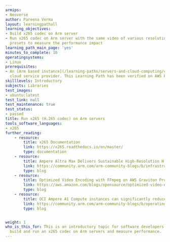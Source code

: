 ```yaml
---
armips:
- Neoverse
author: Pareena Verma
layout: learningpathall
learning_objectives:
- Build x265 codec on Arm server
- Run x265 codec on Arm server with the same video of various resolutions and encoding
  presets to measure the performance impact
learning_path_main_page: 'yes'
minutes_to_complete: 10
operatingsystems:
- Linux
prerequisites:
- An [Arm based instance](/learning-paths/servers-and-cloud-computing/csp/) from an appropriate
  cloud service provider. This Learning Path has been verified on AWS EC2 and Oracle cloud services, running `Ubuntu Linux 20.04.`
skilllevels: Introductory
subjects: Libraries
test_images:
- ubuntu:latest
test_link: null
test_maintenance: true
test_status:
- passed
title: Run x265 (H.265 codec) on Arm servers
tools_software_languages:
- x265
further_reading:
    - resource:
        title: x265 Documentation
        link: https://x265.readthedocs.io/en/master/
        type: documentation
    - resource:
        title: Ampere Altra Max Delivers Sustainable High-Resolution H.265 Encoding
        link: https://community.arm.com/arm-community-blogs/b/infrastructure-solutions-blog/posts/ampere-altra-max-delivers-sustainable-high-resolution-h-265-video-encoding-without-compromise
        type: blog
    - resource:
        title: Optimized Video Encoding with FFmpeg on AWS Graviton Processors
        link: https://aws.amazon.com/blogs/opensource/optimized-video-encoding-with-ffmpeg-on-aws-graviton-processors/
        type: blog
    - resource:
        title: OCI Ampere A1 Compute instances can significantly reduce video encoding costs versus modern CPUs
        link: https://community.arm.com/arm-community-blogs/b/operating-systems-blog/posts/oracle-cloud-infrastructure-arm-based-a1
        type: blog


weight: 1
who_is_this_for: This is an introductory topic for software developers who want to
  build and run an x265 codec on Arm servers and measure performance.
---
```

